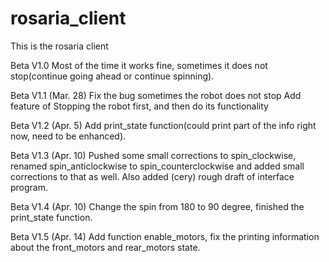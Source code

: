 # rosaria_client
This is the rosaria client

Beta V1.0
Most of the time it works fine, sometimes it does not stop(continue going ahead or continue spinning).

Beta V1.1 (Mar. 28)
Fix the bug sometimes the robot does not stop
Add feature of Stopping the robot first, and then do its functionality 

Beta V1.2 (Apr. 5)
Add print_state function(could print part of the info right now, need to be enhanced).

Beta V1.3 (Apr. 10)
Pushed some small corrections to spin_clockwise, renamed spin_anticlockwise to spin_counterclockwise and added small corrections to that as well.  Also added (cery) rough draft of interface program. 

Beta V1.4 (Apr. 10)
Change the spin from 180 to 90 degree, finished the print_state function.

Beta V1.5 (Apr. 14)
Add function enable_motors, fix the printing information about the front_motors and rear_motors state. 